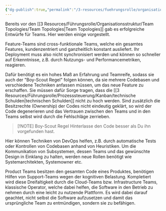 ```yaml
---
{"dg-publish":true,"permalink":"/3-resources/fuehrungsrolle/organisationsstruktur/team-topologies/erfolgreiche-team-patterns/","created":"2024-04-28T16:20:06.002+02:00","updated":"2024-04-28T16:53:17.353+02:00"}
---
```



Bereits vor den [[3 Resources/Führungsrolle/Organisationsstruktur/Team Topologies/Team Topologies\|Team Topologies]] gab es erfolgreiche Entwürfe für Teams. Hier werden einige vorgestellt.

Feature-Teams sind cross-funktionale Teams, welche ein gesamtes Features, kundenzentriert und ganzheitlich konstant ausliefert. Ihr Deployment muss also nicht synchronisiert werden und können so schneller auf Erkenntnisse, z.B. durch Nutzungs- und Performancemetriken, reagieren.

Dafür benötigt es ein hohes Maß an Erfahrung und Teamreife, sodass sie auch der "Boy-Scout Regel" folgen können, da sie mehrere Codebasen und verschiedene Techniken anfassen müssen, um das neue Feature zu erschaffen. Sie müssen dafür Sorge tragen, dass die [[3 Resources/Führungsrolle/Prozesssteuerung/Kanban/technische Schulden\|technischen Schulden]] nicht zu hoch werden. Sind zusätzlich die Besitzrechte (Ownership) der Codes nicht eindeutig geklärt, so wird der Code degenerieren und das Vertrauen zwischen den Teams und in den Teams selbst wird durch die Fehlschläge zerrieben.

> [!NOTE] Boy-Scout Regel
> Hinterlasse den Code besser als Du ihn vorgefunden hast.

Hier können Techniken von DevOps helfen, z.B. durch automatische Tests oder Kontrollen von Codebasen anhand von Heuristiken.
Um die Kommunikation von Subsystemen, dessen Teams und das gewünschte Design in Einklang zu halten, werden neue Rollen benötigt wie Systemarchitekten, Systemowner etc.

Product Teams besitzen den gesamten Code eines Produktes, benötigen Hilfen von Support-Teams wegen der kognitiven Belastung. Kompletiert wird diese Dreifaltigkeit durch die Cloud-Teams bzw. Infrastructure Teams, klassische Operator, welche dabei helfen, die Software in den Betrieb zu nehmen durch eine leicht zu nutzende Plattform. Es wird dabei darauf geachtet, nicht selbst die Software aufzusetzen und damit das ursprüngliche Team zu entmündigen, sondern sie zu befähigen.
